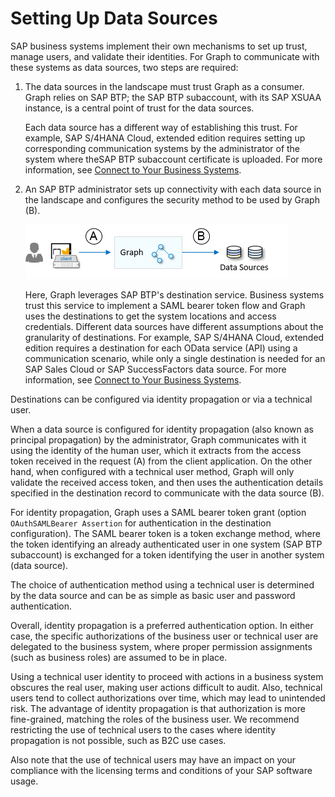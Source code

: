 <!-- loio24df2191481e47cdafced83aeba97222 -->

# Setting Up Data Sources

SAP business systems implement their own mechanisms to set up trust, manage users, and validate their identities. For Graph to communicate with these systems as data sources, two steps are required:

1.  The data sources in the landscape must trust Graph as a consumer. Graph relies on SAP BTP; the SAP BTP subaccount, with its SAP XSUAA instance, is a central point of trust for the data sources.

    Each data source has a different way of establishing this trust. For example, SAP S/4HANA Cloud, extended edition requires setting up corresponding communication systems by the administrator of the system where theSAP BTP subaccount certificate is uploaded. For more information, see [Connect to Your Business Systems](connect-to-your-business-systems-1a0dd22.md).

2.  An SAP BTP administrator sets up connectivity with each data source in the landscape and configures the security method to be used by Graph \(B\).

    ![](images/Token-Based_Authentication_6207efc.png)

    Here, Graph leverages SAP BTP's destination service. Business systems trust this service to implement a SAML bearer token flow and Graph uses the destinations to get the system locations and access credentials. Different data sources have different assumptions about the granularity of destinations. For example, SAP S/4HANA Cloud, extended edition requires a destination for each OData service \(API\) using a communication scenario, while only a single destination is needed for an SAP Sales Cloud or SAP SuccessFactors data source. For more information, see [Connect to Your Business Systems](connect-to-your-business-systems-1a0dd22.md).


Destinations can be configured via identity propagation or via a technical user.

When a data source is configured for identity propagation \(also known as principal propagation\) by the administrator, Graph communicates with it using the identity of the human user, which it extracts from the access token received in the request \(A\) from the client application. On the other hand, when configured with a technical user method, Graph will only validate the received access token, and then uses the authentication details specified in the destination record to communicate with the data source \(B\).

For identity propagation, Graph uses a SAML bearer token grant \(option `OAuthSAMLBearer Assertion` for authentication in the destination configuration\). The SAML bearer token is a token exchange method, where the token identifying an already authenticated user in one system \(SAP BTP subaccount\) is exchanged for a token identifying the user in another system \(data source\).

The choice of authentication method using a technical user is determined by the data source and can be as simple as basic user and password authentication.

Overall, identity propagation is a preferred authentication option. In either case, the specific authorizations of the business user or technical user are delegated to the business system, where proper permission assignments \(such as business roles\) are assumed to be in place.

Using a technical user identity to proceed with actions in a business system obscures the real user, making user actions difficult to audit. Also, technical users tend to collect authorizations over time, which may lead to unintended risk. The advantage of identity propagation is that authorization is more fine-grained, matching the roles of the business user. We recommend restricting the use of technical users to the cases where identity propagation is not possible, such as B2C use cases.

Also note that the use of technical users may have an impact on your compliance with the licensing terms and conditions of your SAP software usage.

